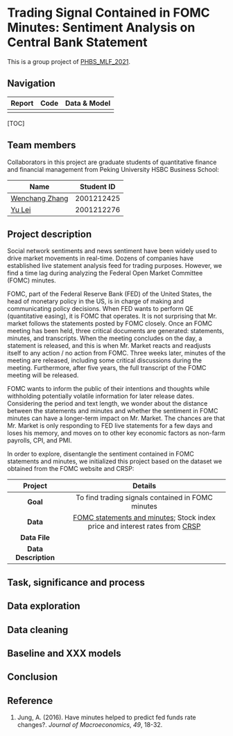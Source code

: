 # Trading Signal Contained in FOMC Minutes: Sentiment Analysis on Central Bank Statement

This is a group project of [PHBS_MLF_2021](https://github.com/PHBS/MLF).

## Navigation

| Report | Code | Data & Model |
| :----- | ---- | ------------ |
|        |      |              |

[TOC]

## Team members 

Collaborators in this project are graduate students of quantitative finance and financial management from Peking University HSBC Business School:  

| Name                                          | Student ID |
| --------------------------------------------- | ---------- |
| [Wenchang Zhang](https://github.com/zwc00098) | 2001212425 |
| [Yu Lei](https://github.com/ahabug)           | 2001212276 |

## Project description

Social network sentiments and news sentiment have been widely used to drive market movements in real-time. Dozens of companies have established live statement analysis feed for trading purposes. However, we find a time lag during analyzing the Federal Open Market Committee (FOMC) minutes. 

FOMC, part of the Federal Reserve Bank (FED) of the United States, the head of monetary policy in the US, is in charge of making and communicating policy decisions. When FED wants to perform QE (quantitative easing), it is FOMC that operates.  It is not surprising that Mr. market follows the statements posted by FOMC closely. Once an FOMC meeting has been held, three critical documents are generated: statements, minutes, and transcripts. When the meeting concludes on the day, a statement is released, and this is when Mr. Market reacts and readjusts itself to any action / no action from FOMC. Three weeks later, minutes of the meeting are released, including some critical discussions during the meeting. Furthermore, after five years, the full transcript of the FOMC meeting will be released. 

FOMC wants to inform the public of their intentions and thoughts while withholding potentially volatile information for later release dates. Considering the period and text length, we wonder about the distance between the statements and minutes and whether the sentiment in FOMC minutes can have a longer-term impact on Mr. Market. The chances are that Mr. Market is only responding to FED live statements for a few days and loses his memory, and moves on to other key economic factors as non-farm payrolls, CPI, and PMI. 

In order to explore, disentangle the sentiment contained in FOMC statements and minutes, we initialized this project based on the dataset we obtained from the FOMC website and CRSP: 

|       Project        |                           Details                            |
| :------------------: | :----------------------------------------------------------: |
|       **Goal**       |      To find trading signals contained in FOMC minutes       |
|       **Data**       | [FOMC statements and minutes](); Stock index price and interest rates from [CRSP](https://wrds-www.wharton.upenn.edu/pages/about/data-vendors/center-for-research-in-security-prices-crsp/) |
|    **Data File**     |                                                              |
| **Data Description** |                                                              |

## Task, significance and process

## Data exploration

## Data cleaning

## Baseline and XXX models

## Conclusion

## Reference 

1. Jung, A. (2016). Have minutes helped to predict fed funds rate changes?. *Journal of Macroeconomics*, *49*, 18-32.

